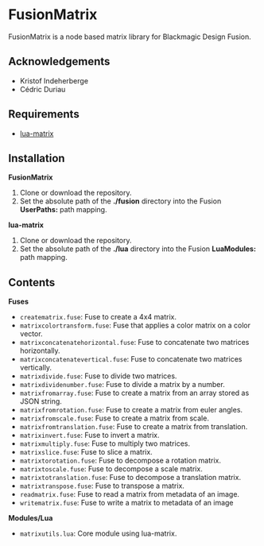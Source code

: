 # FusionMatrix

FusionMatrix is a node based matrix library for Blackmagic Design Fusion.

## Acknowledgements

- Kristof Indeherberge
- Cédric Duriau

## Requirements

- [lua-matrix](https://github.com/davidm/lua-matrix)

## Installation

**FusionMatrix**

1. Clone or download the repository.
2. Set the absolute path of the **./fusion** directory into the Fusion
   **UserPaths:** path mapping.

**lua-matrix**

1. Clone or download the repository.
2. Set the absolute path of the **./lua** directory into the Fusion
   **LuaModules:** path mapping.

## Contents

**Fuses**

- `creatematrix.fuse`: Fuse to create a 4x4 matrix.
- `matrixcolortransform.fuse`: Fuse that applies a color matrix on a color vector.
- `matrixconcatenatehorizontal.fuse`: Fuse to concatenate two matrices horizontally.
- `matrixconcatenatevertical.fuse`: Fuse to concatenate two matrices vertically.
- `matrixdivide.fuse`: Fuse to divide two matrices.
- `matrixdividenumber.fuse`: Fuse to divide a matrix by a number.
- `matrixfromarray.fuse`: Fuse to create a matrix from an array stored as JSON string.
- `matrixfromrotation.fuse`: Fuse to create a matrix from euler angles.
- `matrixfromscale.fuse`: Fuse to create a matrix from scale.
- `matrixfromtranslation.fuse`: Fuse to create a matrix from translation.
- `matrixinvert.fuse`: Fuse to invert a matrix.
- `matrixmultiply.fuse`: Fuse to multiply two matrices.
- `matrixslice.fuse`: Fuse to slice a matrix.
- `matrixtorotation.fuse`: Fuse to decompose a rotation matrix.
- `matrixtoscale.fuse`: Fuse to decompose a scale matrix.
- `matrixtotranslation.fuse`: Fuse to decompose a translation matrix.
- `matrixtranspose.fuse`: Fuse to transpose a matrix.
- `readmatrix.fuse`: Fuse to read a matrix from metadata of an image.
- `writematrix.fuse`: Fuse to write a matrix to metadata of an image

**Modules/Lua**

- `matrixutils.lua`: Core module using lua-matrix.
